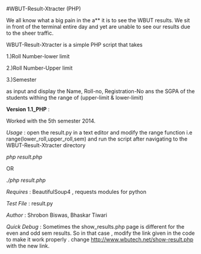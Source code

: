 #WBUT-Result-Xtracter (PHP)

We all know what a big pain in the a** it is to see the WBUT results. We sit in front of the terminal entire day and yet are unable to see our results due to the sheer traffic.

WBUT-Result-Xtracter is a simple PHP script that takes

1.)Roll Number-lower limit

2.)Roll Number-Upper limit

3.)Semester

as input and display the Name, Roll-no, Registration-No ans the SGPA of the students withing the range of (upper-limit & lower-limit)

**Version 1.1_PHP** :

Worked with the 5th semester 2014.

*Usage* : open the result.py in a text editor and modify the range function i.e range(lower_roll,upper_roll,sem) and run the script after navigating to the WBUT-Result-Xtracter directory

*php result.php*

OR

*./php result.php*

*Requires* : BeautifulSoup4 , requests modules for python

*Test File* : result.py

*Author* : Shrobon Biswas, Bhaskar Tiwari

*Quick Debug* : Sometimes the show_results.php page is different for the even and odd sem results. So in that case , modify the link given in the code to make it work properly .
change http://www.wbutech.net/show-result.php with the new link.